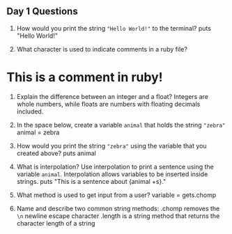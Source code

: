 ## Day 1 Questions

1. How would you print the string `"Hello World!"` to the terminal?
puts "Hello World!"

1. What character is used to indicate comments in a ruby file?
# This is a comment in ruby!

1. Explain the difference between an integer and a float?
Integers are whole numbers, while floats are numbers with floating decimals included.

1. In the space below, create a variable `animal` that holds the string `"zebra"`
animal = zebra

1. How would you print the string `"zebra"` using the variable that you created above?
puts animal

1. What is interpolation? Use interpolation to print a sentence using the variable `animal`.
Interpolation allows variables to be inserted inside strings.
puts "This is a sentence about {animal +s}."

1. What method is used to get input from a user?
variable = gets.chomp

1. Name and describe two common string methods:
.chomp removes the `\n` newline escape character
.length is a string method that returns the character length of a string
